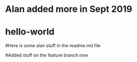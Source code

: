 # Alan added more in Sept 2019


# hello-world
#Here is some alan stuff in the readme.md file

#Added stuff on the feature branch now
